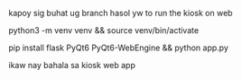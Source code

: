 kapoy sig buhat ug branch hasol yw
to run the kiosk on web

python3 -m venv venv && source venv/bin/activate


pip install flask PyQt6 PyQt6-WebEngine && python app.py

ikaw nay bahala sa kiosk web app

